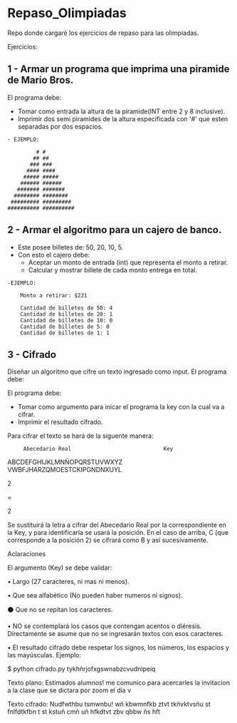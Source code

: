 # Repaso_Olimpiadas
Repo donde cargaré los ejercicios de repaso para las olimpiadas.

Ejercicios:

## 1 - Armar un programa que imprima una piramide de Mario Bros. 

El programa debe:
   - Tomar como entrada la altura de la piramide(INT entre 2 y 8 inclusive).
   - Imprimir dos semi piramides de la altura especificada con '#' que esten separadas por dos espacios.
      
    - EJEMPLO:
    
             # #
            ## ##
           ### ###
          #### ####
         ##### #####
        ###### ######
       ####### #######
      ######## ########
     ######### #########
    ########## ##########

## 2 - Armar el algoritmo para un cajero de banco. 
   - Este posee billetes de: 50, 20, 10, 5. 
   - Con esto el cajero debe:
       - Aceptar un monto de entrada (int) que representa el monto a retirar.
       - Calcular y mostrar billete de cada monto entrega en total.

    -EJEMPLO: 
    
        Monto a retirar: $221

        Cantidad de billetes de 50: 4
        Cantidad de billetes de 20: 1
        Cantidad de billetes de 10: 0
        Cantidad de billetes de 5: 0
        Cantidad de billetes de 1: 1

## 3 - Cifrado

   Diseñar un algoritmo que cifre un texto ingresado como input. El programa debe:
 
 El programa debe:
   - Tomar como argumento para inicar el programa la key con la cual va a cifrar.
   - Imprimir el resultado cifrado.

Para cifrar el texto se hará de la siguente manera:

         Abecedario Real                             Key
   ABCDEFGHIJKLMNÑOPQRSTUVWXYZ         VWBFJHARZQMOESTCKIPGNDNXUYL





2

 =

2

Se sustituirá la letra a cifrar del Abecedario Real por la correspondiente en la Key, y para identificarla se usará la posición. En el caso de arriba, C (que corresponde a la posición 2) se cifrará como B y así sucesivamente.

Aclaraciones

El argumento (Key) se debe validar:

• Largo (27 caracteres, ni mas ni menos).

• Que sea alfabético (No pueden haber numeros ni signos).

⚫ Que no se repitan los caracteres.

• NO se contemplará los casos que contengan acentos o diéresis. Directamente se asume que no se ingresarán textos con esos caracteres.

• El resultado cifrado debe respetar los signos, los números, los espacios y las mayúsculas. Ejemplo:

$ python cifrado.py tykhñrjofxgswnabzcvudnlpeiq

Texto plano: Estimados alumnos! me comunico para acercarles la invitacion a la clase que se dictara por zoom el dia v

Texto cifrado: Nudfwthbu tsmwnbu! wñ kbwmnfkb ztvt tkñvktvsñu st fnlfdtkfbn t st kstuñ cmñ uñ hfkdtvt zbv qbbw ñs hft
